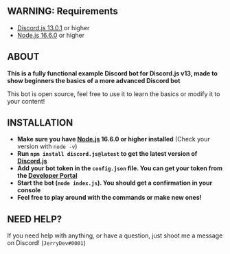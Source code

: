 ## WARNING: Requirements

- [Discord.js 13.0.1](https://github.com/discordjs/discord.js) or higher
- [Node.js 16.6.0](https://nodejs.org) or higher

## ABOUT

**This is a fully functional example Discord bot for Discord.js v13, made to show beginners the basics of a more advanced Discord bot** 

This bot is open source, feel free to use it to learn the basics or modify it to your content! 

## INSTALLATION

- **Make sure you have [Node.js](https://nodejs.org) 16.6.0 or higher installed** (Check your version with `node -v`)
- **Run `npm install discord.js@latest` to get the latest version of [Discord.js](https://github.com/discordjs/discord.js)**
- **Add your bot token in the `config.json` file. You can get your token from the [Developer Portal](https://discord.com/developers/applications)**
- **Start the bot (`node index.js`). You should get a confirmation in your console**
- **Feel free to play around with the commands or make new ones!**

## NEED HELP?

If you need help with anything, or have a question, just shoot me a message on Discord! (`JerryDev#0001`)
